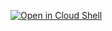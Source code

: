 [![Open in Cloud Shell](http://gstatic.com/cloudssh/images/open-btn.svg)](https://console.cloud.google.com/cloudshell/open?git_repo=https://github.com/rileykarson/terraform-provider-google.git&git_branch=cstest2&working_dir=example&image=gcr.io/graphite-cloud-shell-images/terraform&open_in_editor=main.tf&print=../motd&tutorial=../tutorial.md)
